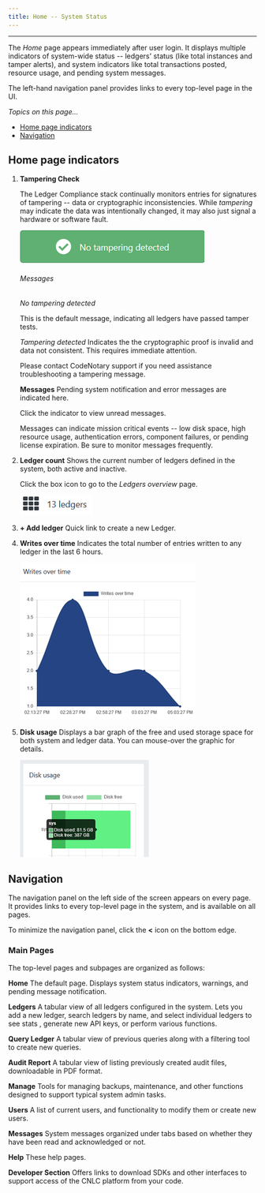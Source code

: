 ```yaml
---
title: Home -- System Status 
---
```


---

The *Home* page appears immediately after user login. It displays multiple indicators of system-wide status -- ledgers' status (like total instances and tamper alerts), and system indicators like total transactions posted, resource usage, and pending system messages.

The left-hand navigation panel provides links to every top-level page in the UI.

_Topics on this page..._

- [Home page indicators](help/overall-status#home-page-indicators)
- [Navigation](help/overall-status#navigation)

## Home page indicators

<v-img src="/alt_hp_full_dash.png" alt="dashboard" align="right"></v-img>

1. **Tampering Check**  

   The Ledger Compliance stack continually monitors entries for signatures of tampering -- data or cryptographic inconsistencies.  While *tampering* may indicate the data was intentionally changed, it may also just signal a hardware or software fault. 

   <v-img src="/alt_msg_notamper.png" alt="" align="right"> </v-img>![](assets\images\alt_msg_notamper.png)

   ###### Messages

   _No tampering detected_  

   This is the default message, indicating all ledgers have passed tamper tests.

   _Tampering detected_ 
   Indicates the the cryptographic proof is invalid and data not consistent. This requires immediate attention.

   Please contact CodeNotary support if you need assistance troubleshooting a tampering message.

   **Messages**  Pending system notification and error messages are indicated here.

   Click the indicator to view unread messages.

   Messages can indicate mission critical events -- low disk space, high resource usage, authentication errors, component failures, or pending license expiration. Be sure to monitor messages frequently.

2. **Ledger count**  Shows the current number of ledgers defined in the system, both active and inactive. 

   Click the box icon to go to the *Ledgers overview* page.

   <v-img src="/alt_ldgr_stat.png" alt="Ledger count"></v-img>

   ![](assets\images\alt_ldgr_stat.png)

4. **+ Add ledger**  Quick link to create a new Ledger.
   
   <v-img src="/alt_Add_ledger_btn_sm.png" alt="" align="left"> </v-img>


5. **Writes over time**  Indicates the total number of entries written to any ledger in the last 6 hours.

   <v-img src="/alt_wotb.png" alt="" align="left"> </v-img>

   ![](assets\images\alt_wotb.png)

6. **Disk usage**  Displays a bar graph of the free and used storage space for both system and ledger data. You can mouse-over the graphic for details.

   <v-img src="/alt_disk_usage_e.png" alt="disk usage" align="left"></v-img>
   ![](assets\images\alt_disk_usage_e.png)

## Navigation

The navigation panel on the left side of the screen appears on every page. It provides links to every top-level page in the system, and is available on all pages.

To minimize the navigation panel, click the **<** icon on the bottom edge.

### Main Pages

The top-level pages and subpages are organized as follows:

**Home**
The default page. Displays system status indicators, warnings, and pending message notification.

**Ledgers**
A tabular view of all ledgers configured in the system. Lets you add a new ledger, search ledgers by name, and select individual ledgers to see stats , generate new API keys, or perform various functions.

**Query Ledger**
A tabular view of previous queries along with a filtering tool to create new queries.

**Audit Report**
A tabular view of listing previously created audit files, downloadable in PDF format.

**Manage**
Tools for managing backups, maintenance, and other functions designed to support typical system admin tasks.

**Users**
A list of current users, and functionality to modify them or create new users.

**Messages**
System messages organized under tabs based on whether they have been read and acknowledged or not.

**Help**
These help pages.

**Developer Section**
Offers links to download SDKs and other interfaces to support access of the CNLC platform from your code.

<prev-next class="_margin-top-1" :prev="{ url: '/introduction', lable: 'Understanding the System' }" next="{ url: '/create-ledger', lable: 'Creating a Ledger' }"></prev-next>